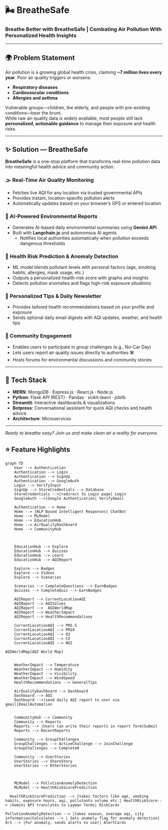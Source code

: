 # 🌬️ **BreatheSafe**

### Breathe Better with BreatheSafe | Combating Air Pollution With Personalized Health Insights

---

## 🌍 Problem Statement

Air pollution is a growing global health crisis, claiming **~7 million lives every year**. Poor air quality triggers or worsens:

- **Respiratory diseases**
- **Cardiovascular conditions**
- **Allergies and asthma**

Vulnerable groups—children, the elderly, and people with pre-existing conditions—bear the brunt.  
While raw air-quality data is widely available, most people still lack **personalized, actionable guidance** to manage their exposure and health risks.

---

## ✨ Solution — **BreatheSafe**

**BreatheSafe** is a one-stop platform that transforms real-time pollution data into meaningful health advice and community action.

### 🌫️ Real-Time Air Quality Monitoring
- Fetches live AQI for any location via trusted governmental APIs  
- Provides instant, location-specific pollution alerts  
- Automatically updates based on your browser’s GPS or entered location  

### 🤖 AI-Powered Environmental Reports
- Generates AI-based daily environmental summaries using **Gemini API**  
- Built with **Langchain.js** and autonomous AI agents  
  - Notifies local authorities automatically when pollution exceeds dangerous thresholds
 
    
### 🧠 Health Risk Prediction & Anomaly Detection
- ML model blends pollutant levels with personal factors (age, smoking habits, allergies, mask usage, etc.)  
- Outputs a personalized health-risk score with graphs and insights  
- Detects pollution anomalies and flags high-risk exposure situations  

### 💌 Personalized Tips & Daily Newsletter
- Provides tailored health recommendations based on your profile and exposure  
- Sends optional daily email digests with AQI updates, weather, and health tips  

### 👥 Community Engagement
- Enables users to participate in group challenges (e.g., No-Car Day)  
- Lets users report air quality issues directly to authorities 🛠️  
- Hosts forums for environmental discussions and community stories

---



## 🔧 Tech Stack

- **MERN**: MongoDB · Express.js · React.js · Node.js  
- **Python**: Flask API (REST) · Pandas · scikit-learn · joblib  
- **Streamlit**: Interactive dashboards & visualizations  
- **Botpress**: Conversational assistant for quick AQI checks and health advice  
- **Architecture**: Microservices

---


_Ready to breathe easy? Join us and make clean air a reality for everyone._

##  ⭐ Feature Highlights

```mermaid
graph TD
    User --> Authentication
    Authentication --> Login
    Authentication --> SignUp
    Authentication --> GoogleAuth
    Login --> VerifyInput
    SignUp --> StoreCredentials --> Database
    StoreCredentials -->|redirect to Login page| Login
    GoogleAuth -->|Google Authentication| VerifyGmail

    Authentication --> Home
    Home --> |NLP Based Intelligent Responses| ChatBot
    Home --> MLModel
    Home --> EducationHub
    Home --> AirQualityDashboard
    Home --> CommunityHub



    EducationHub --> Explore
    EducationHub --> Quizzes
    EducationHub --> Learn
    EducationHub --> AQIReport

    Explore --> Badges
    Explore --> Videos
    Explore --> Scenarios

    Scenarios --> CompleteQuestions --> EarnBadges
    Quizzes --> CompleteQuiz --> EarnBadges

    AQIReport --> CurrentLocationAQI
    AQIReport --> AQIValues
    AQIReport -->  AQIWorldMap
    AQIReport --> WeatherImpact
    AQIReport --> HealthRecommendations

    CurrentLocationAQI --> PM2.5
    CurrentLocationAQI --> PM10
    CurrentLocationAQI --> O3
    CurrentLocationAQI --> CO
    CurrentLocationAQI --> NO2

AQIWorldMap[AQI World Map]


    WeatherImpact --> Temperature
    WeatherImpact --> Humidity
    WeatherImpact --> Visibility
    WeatherImpact --> WindSpeed
    HealthRecommendations --> GeneralTips

    AirQualityDashboard --> Dashboard
    Dashboard --> AQI
    Dashboard -->|send daily AQI report to user via gmail|EmailAutomation


    CommunityHub --> Community
    Community --> Reports
    Reports --> |Users can write their reports in report form|Submit
    Reports --> RecentReports

    Community --> GroupChallenges
    GroupChallenges --> ActiveChallenge --> JoinChallenge
    GroupChallenges --> Completed

    Community --> UserStories
    UserStories --> ShareStory
    UserStories --> OtherStories

  

    MLModel --> PollutionAnomolyDetection
    MLModel --> HealthRiskScorePrediction

  HealthRiskScorePrediction --> |takes factors like age, smoking habits, exposure hours, aqi, pollutants volume etc.| HealthRiskScore--> |Gemini API translates to Layman Terms| RiskCards

PollutionAnomolyDetection --> |takes season, average aqi, city information|Calculates --> | Sets anamoly flag for anomaly detection| 0/1 --> |For anomaly, sends alerts to user| AlertCards 


